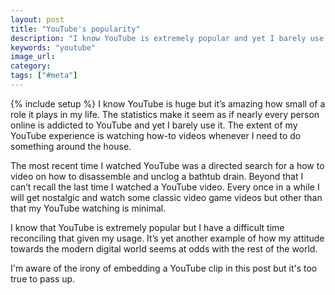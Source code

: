 ```yaml
---
layout: post
title: "YouTube's popularity"
description: "I know YouTube is extremely popular and yet I barely use it."
keywords: "youtube"
image_url:
category:
tags: ["#meta"]
---
```

{% include setup %}
I know YouTube is huge but it’s amazing how small of a role it plays in my life. The statistics make it seem as if nearly every person online is addicted to YouTube and yet I barely use it. The extent of my YouTube experience is watching how-to videos whenever I need to do something around the house.

The most recent time I watched YouTube was a directed search for a how to video on how to disassemble and unclog a bathtub drain. Beyond that I can’t recall the last time I watched a YouTube video. Every once in a while I will get nostalgic and watch some classic video game videos but other than that my YouTube watching is minimal.

I know that YouTube is extremely popular but I have a difficult time reconciling that given my usage. It’s yet another example of how my attitude towards the modern digital world seems at odds with the rest of the world.

<amp-youtube
    data-videoid="5DlTexEXxLQ"
    layout="responsive"
    width="640" height="480"></amp-youtube>
<p class="caption">I'm aware of the irony of embedding a YouTube clip in this post but it's too true to pass up.</p>